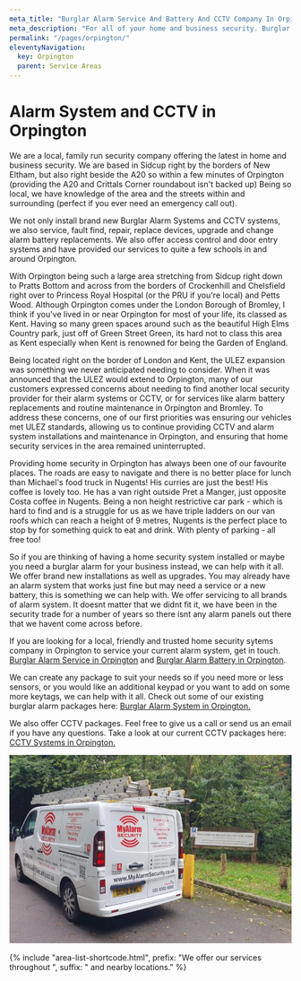 ```yaml
---
meta_title: "Burglar Alarm Service And Battery And CCTV Company In Orpington - MyAlarm Security"
meta_description: "For all of your home and business security. Burglar Alarm Servicing, Burglar Alarm Installation, Alarm Battery and CCTV.. Call 020 8302 4065 or send an email."
permalink: "/pages/orpington/"
eleventyNavigation:
  key: Orpington
  parent: Service Areas
---
```


# **Alarm System and CCTV in Orpington** 

We are a local, family run security company offering the latest in home and business security. We are based in Sidcup right by the borders of New Eltham, but also right beside the A20 so within a few minutes of Orpington (providing the A20 and Crittals Corner roundabout isn\'t backed up) Being so local, we have knowledge of the area and the streets within and surrounding (perfect if you ever need an emergency call out).

We not only install brand new Burglar Alarm Systems and CCTV systems, we also service, fault find, repair, replace devices, upgrade and change alarm battery replacements. We also offer access control and door entry systems and have provided our services to quite a few schools in and around Orpington.

With Orpington being such a large area stretching from Sidcup right down to Pratts Bottom and across from the borders of Crockenhill and Chelsfield right over to Princess Royal Hospital (or the PRU if you\'re local) and Petts Wood. Although Orpington comes under the London Borough of Bromley, I think if you\'ve lived in or near Orpington for most of your life, its classed as Kent. Having so many green spaces around such as the beautiful High Elms Country park, just off of Green Street Green, its hard not to class this area as Kent especially when Kent is renowned for being the Garden of England.

Being located right on the border of London and Kent, the ULEZ expansion was something we never anticipated needing to consider. When it was announced that the ULEZ would extend to Orpington, many of our customers expressed concerns about needing to find another local security provider for their alarm systems or CCTV, or for services like alarm battery replacements and routine maintenance in Orpington and Bromley. To address these concerns, one of our first priorities was ensuring our vehicles met ULEZ standards, allowing us to continue providing CCTV and alarm system installations and maintenance in Orpington, and ensuring that home security services in the area remained uninterrupted.

Providing home security in Orpington has always been one of our favourite places. The roads are easy to navigate and there is no better place for lunch than Michael\'s food truck in Nugents! His curries are just the best! His coffee is lovely too. He has a van right outside Pret a Manger, just opposite Costa coffee in Nugents. Being a non height restrictive car park - which is hard to find and is a struggle for us as we have triple ladders on our van roofs which can reach a height of 9 metres, Nugents is the perfect place to stop by for something quick to eat and drink. With plenty of parking - all free too!

So if you are thinking of having a home security system installed or maybe you need a burglar alarm for your business instead, we can help with it all. We offer brand new installations as well as upgrades. You may already have an alarm system that works just fine but may need a service or a new battery, this is something we can help with. We offer servicing to all brands of alarm system. It doesnt matter that we didnt fit it, we have been in the security trade for a number of years so there isnt any alarm panels out there that we havent come across before.

If you are looking for a local, friendly and trusted home security sytems company in Orpington to service your current alarm system, get in touch. [Burglar Alarm Service in Orpington](/categories/servicing-and-repairs/) and [Burglar Alarm Battery in Orpington](/categories/servicing-and-repairs/).

We can create any package to suit your needs so if you need more or less sensors, or you would like an additional keypad or you want to add on some more keytags, we can help with it all. Check out some of our existing burglar alarm packages here: [Burglar Alarm System in Orpington.](/categories/burglar-alarms/)

We also offer CCTV packages. Feel free to give us a call or send us an email if you have any questions. Take a look at our current CCTV packages here: [CCTV Systems in Orpington.](/categories/cctv/)

![Burglar Alarm Company Van Orpington CCTV Orpington Alarm Service Battery Orpingron](/images/pages/pages-orpington-ysizh3plzbep45fgjb0g.webp)

{% include "area-list-shortcode.html", prefix: "We offer our services throughout ", suffix: " and nearby locations." %}
